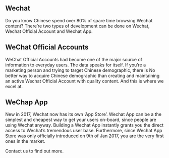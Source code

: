 
## Wechat

Do you know Chinese spend over 80% of spare time browsing Wechat content? There’re two types of development can be done on Wechat, Wechat Official Account and Wechat App.

## WeChat Official Accounts 

WeChat Official Accounts had become one of the major source of information to everyday users. The data speaks for itself. If you’re a marketing person and trying to target Chinese demographic, there is No better way to acquire Chinese demographic than creating and maintaining an active Wechat Official Account with quality content. And this is where we excel at.

## WeChap App

New in 2017, Wechat now has its own ‘App Store’. Wechat App can be a the simplest and cheapest way to get your users on-board, since people are using Wechat anyway. Building a Wechat App instantly grants you the direct access to Wechat’s tremendous user base. Furthermore, since Wechat App Store was only officially introduced on 9th of Jan 2017, you are the very first ones in the market.

Contact us to find out more.
